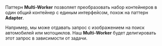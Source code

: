Паттерн **Multi-Worker** позволяет преобразовать набор контейнеров в один общий контейнер с единым интерфейсом, похож на паттерн **Adapter**.

Например, мы може отдавать запрос с изображением на поиск автомобилей или мотоциклов. Наш **Multi-Worker** будет делигировать этот запрос в зависимости от задачи.